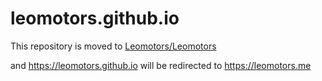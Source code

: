 # leomotors.github.io

This repository is moved to [Leomotors/Leomotors](leomotors.me)

and https://leomotors.github.io will be redirected to https://leomotors.me
